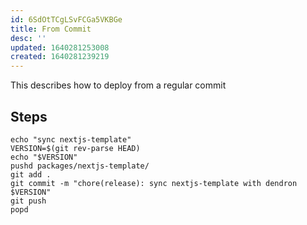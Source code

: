 ```yaml
---
id: 6SdOtTCgLSvFCGa5VKBGe
title: From Commit
desc: ''
updated: 1640281253008
created: 1640281239219
---
```



This describes how to deploy from a regular commit

## Steps
```
echo "sync nextjs-template"
VERSION=$(git rev-parse HEAD)
echo "$VERSION"
pushd packages/nextjs-template/
git add .
git commit -m "chore(release): sync nextjs-template with dendron $VERSION"
git push
popd
```
